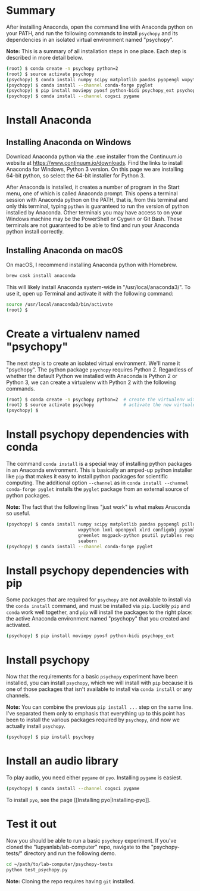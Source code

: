# Summary

After installing Anaconda, open the command line with Anaconda python on your PATH, and run the following commands to install `psychopy` and its dependencies in an isolated virtual environment named "psychopy".

**Note:** This is a summary of all installation steps in one place. Each step is described in more detail below.

```bash
(root) $ conda create -n psychopy python=2
(root) $ source activate psychopy
(psychopy) $ conda install numpy scipy matplotlib pandas pyopengl wxpython lxml openpyxl xlrd configobj pyyaml gevent pillow greenlet msgpack-python psutil pytables requests seaborn future
(psychopy) $ conda install --channel conda-forge pyglet
(psychopy) $ pip install moviepy pyosf python-bidi psychopy_ext psychopy json_tricks
(psychopy) $ conda install --channel cogsci pygame
```

# Install Anaconda

## Installing Anaconda on Windows

Download Anaconda python via the .exe installer from the Continuum.io website at <https://www.continuum.io/downloads>. Find the links to install Anaconda for Windows, Python 3 version. On this page we are installing 64-bit python, so select the 64-bit installer for Python 3.

After Anaconda is installed, it creates a number of program in the Start menu, one of which is called Anaconda prompt. This opens a terminal session with Anaconda python on the PATH, that is, from this terminal and only this terminal, typing `python` is guaranteed to run the version of python installed by Anaconda. Other terminals you may have access to on your Windows machine may be the PowerShell or Cygwin or Git Bash. These terminals are not guaranteed to be able to find and run your Anaconda python install correctly.

## Installing Anaconda on macOS

On macOS, I recommend installing Anaconda python with Homebrew.

```bash
brew cask install anaconda
```

This will likely install Anaconda system-wide in "/usr/local/anaconda3/". To use it, open up Terminal and activate it with the following command:

```bash
source /usr/local/anaconda3/bin/activate
(root) $
```

# Create a virtualenv named "psychopy"

The next step is to create an isolated virtual environment. We'll name it "psychopy". The python package `psychopy` requires Python 2. Regardless of whether the default Python we installed with Anaconda is Python 2 or Python 3, we can create a virtualenv with Python 2 with the following commands.

```bash
(root) $ conda create -n psychopy python=2  # create the virtualenv with python2
(root) $ source activate psychopy           # activate the new virtualenv
(psychopy) $
```

# Install psychopy dependencies with conda

The command `conda install` is a special way of installing python packages in an Anaconda environment. This is basically an amped-up python installer like `pip` that makes it easy to install python packages for scientific computing. The additional option `--channel` as in `conda install --channel conda-forge pyglet` installs the `pyglet` package from an external source of python packages.

**Note:** The fact that the following lines "just work" is what makes Anaconda so useful.

```bash
(psychopy) $ conda install numpy scipy matplotlib pandas pyopengl pillow \
                           wxpython lxml openpyxl xlrd configobj pyyaml gevent \
                           greenlet msgpack-python psutil pytables requests \
                           seaborn
(psychopy) $ conda install --channel conda-forge pyglet
```

# Install psychopy dependencies with pip

Some packages that are required for `psychopy` are not available to install via the `conda install` command, and must be installed via `pip`. Luckily `pip` and `conda` work well together, and `pip` will install the packages to the right place: the active Anaconda environment named "psychopy" that you created and activated.

```bash
(psychopy) $ pip install moviepy pyosf python-bidi psychopy_ext
```

# Install psychopy

Now that the requirements for a basic `psychopy` experiment have been installed, you can install `psychopy`, which we will install with `pip` because it is one of those packages that isn't available to install via `conda install` or any channels.

**Note:** You can combine the previous `pip install ...` step on the same line. I've separated them only to emphasis that everything up to this point has been to install the various packages required by `psychopy`, and now we actually install `psychopy`.

```bash
(psychopy) $ pip install psychopy
```

# Install an audio library

To play audio, you need either `pygame` or `pyo`. Installing `pygame` is easiest.

```bash
(psychopy) $ conda install --channel cogsci pygame
```

To install `pyo`, see the page [[Installing pyo|Installing-pyo]].

# Test it out

Now you should be able to run a basic `psychopy` experiment. If you've cloned the "lupyanlab/lab-computer" repo, navigate to the "psychopy-tests/" directory and run the following demo.

```bash
cd ~/path/to/lab-computer/psychopy-tests
python test_psychopy.py
```

**Note:** Cloning the repo requires having `git` installed.
